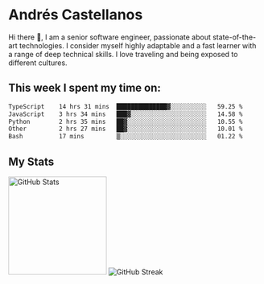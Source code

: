 # Andrés Castellanos

Hi there 👋, I am a senior software engineer, passionate about state-of-the-art technologies. I consider myself highly adaptable and a fast learner with a range of deep technical skills. I love traveling and being exposed to different cultures.

## This week I spent my time on:

<!--START_SECTION:waka-->

```txt
TypeScript    14 hrs 31 mins  ██████████████▓░░░░░░░░░░   59.25 %
JavaScript    3 hrs 34 mins   ███▓░░░░░░░░░░░░░░░░░░░░░   14.58 %
Python        2 hrs 35 mins   ██▓░░░░░░░░░░░░░░░░░░░░░░   10.55 %
Other         2 hrs 27 mins   ██▓░░░░░░░░░░░░░░░░░░░░░░   10.01 %
Bash          17 mins         ▒░░░░░░░░░░░░░░░░░░░░░░░░   01.22 %
```

<!--END_SECTION:waka-->

## My Stats

<img height="195" src="https://github-readme-stats.vercel.app/api?username=andrescv&show_icons=true&theme=onedark&hide_border=true&card_width=495" alt="GitHub Stats" />

<img src="https://streak-stats.demolab.com?user=andrescv&theme=one-dark-pro&hide_border=true" alt="GitHub Streak" />
